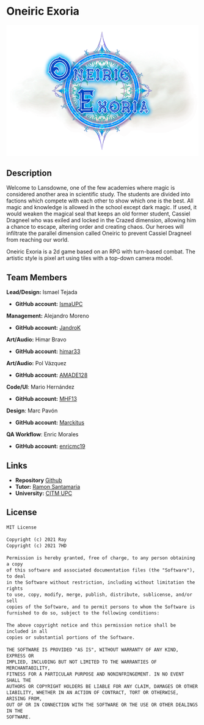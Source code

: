 # Oneiric Exoria

![](https://github.com/IsmaUPC/Oneiric_Exoria/blob/master/docs/Wiki/Home/game_logo.png)

## Description

Welcome to Lansdowne, one of the few academies where magic is considered another area in scientific study. The students are divided into factions which compete with each other to show which one is the best. All magic and knowledge is allowed in the school except dark magic. If used, it would weaken the magical seal that keeps an old former student, Cassiel Dragneel who was exiled and locked in the Crazed dimension, allowing him a chance to escape, altering order and creating chaos. Our heroes will infiltrate the parallel dimension called Oneiric to prevent Cassiel Dragneel from reaching our world.

Oneiric Exoria is a 2d game based on an RPG with turn-based combat. The artistic style is pixel art using tiles with a top-down camera model.

## Team Members

**Lead/Design:** Ismael Tejada
* **GitHub account:** [IsmaUPC](https://github.com/IsmaUPC)

**Management:** Alejandro Moreno
* **GitHub account:** [JandroK](https://github.com/JandroK)

**Art/Audio:** Himar Bravo
* **GitHub account:** [himar33](https://github.com/himar33)

**Art/Audio:** Pol Vázquez
* **GitHub account:** [AMADE128](https://github.com/AMADE128)

**Code/UI**: Mario Hernández
* **GitHub account:** [MHF13](https://github.com/MHF13)

**Design**: Marc Pavón
* **GitHub account:** [Marckitus](https://github.com/Marckitus)

**QA Workflow**: Enric Morales
* **GitHub account:** [enricmc19](https://github.com/enricmc19)

## Links

* **Repository** [Github](https://github.com/IsmaUPC/Oneiric_Exoria)
* **Tutor:** [Ramon Santamaria](https://github.com/raysan5)
* **University:** [CITM UPC](https://www.citm.upc.edu/)

## License
~~~
MIT License

Copyright (c) 2021 Ray
Copyright (c) 2021 7HD

Permission is hereby granted, free of charge, to any person obtaining a copy
of this software and associated documentation files (the "Software"), to deal
in the Software without restriction, including without limitation the rights
to use, copy, modify, merge, publish, distribute, sublicense, and/or sell
copies of the Software, and to permit persons to whom the Software is
furnished to do so, subject to the following conditions:

The above copyright notice and this permission notice shall be included in all
copies or substantial portions of the Software.

THE SOFTWARE IS PROVIDED "AS IS", WITHOUT WARRANTY OF ANY KIND, EXPRESS OR
IMPLIED, INCLUDING BUT NOT LIMITED TO THE WARRANTIES OF MERCHANTABILITY,
FITNESS FOR A PARTICULAR PURPOSE AND NONINFRINGEMENT. IN NO EVENT SHALL THE
AUTHORS OR COPYRIGHT HOLDERS BE LIABLE FOR ANY CLAIM, DAMAGES OR OTHER
LIABILITY, WHETHER IN AN ACTION OF CONTRACT, TORT OR OTHERWISE, ARISING FROM,
OUT OF OR IN CONNECTION WITH THE SOFTWARE OR THE USE OR OTHER DEALINGS IN THE
SOFTWARE.
~~~
